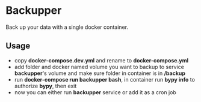 # Backupper
Back up your data with a single docker container.

## Usage
+ copy **docker-compose.dev.yml** and rename to **docker-compose.yml**
+ add folder and docker named volume you want to backup to service **backupper**'s volume and make sure folder in container is in **/backup**
+ run **docker-compose run backupper bash**, in container run **bypy info** to authorize **bypy**, then exit
+ now you can either run **backupper** service or add it as a cron job

